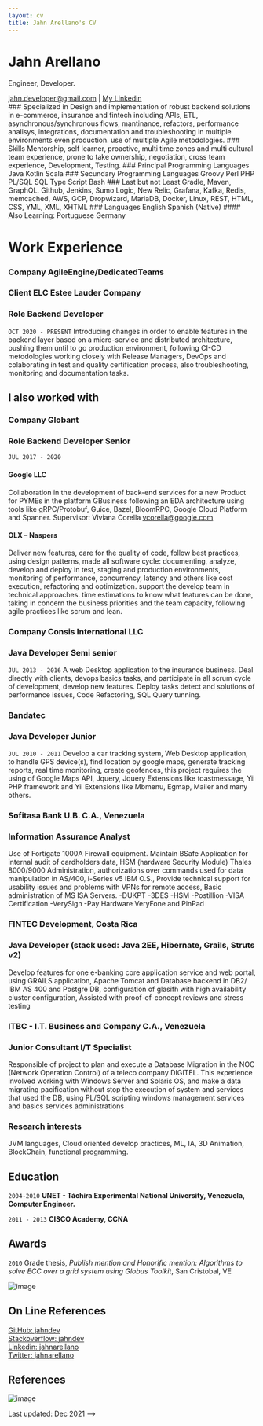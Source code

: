 ```yaml
---
layout: cv
title: Jahn Arellano's CV
---
```

# Jahn Arellano
Engineer, Developer.
<div id="webaddress">
<a href="jahn.developer@gmail.com">jahn.developer@gmail.com</a>
| <a href="https://www.linkedin.com/in/jahnarellano">My Linkedin</a>
</div>
### Specialized in
Design and implementation of robust backend solutions in e-commerce, insurance and fintech including APIs, ETL, asynchronous/synchronous flows, mantinance, refactors, performance analisys, integrations, documentation and troubleshooting in multiple environments even production. use of multiple Agile metodologies. 
### Skills
Mentorship, self learner, proactive, multi time zones and multi cultural team experience, prone to take ownership, negotiation, cross team experience, Development, Testing.
### Principal Programming Languages
Java
Kotlin
Scala
### Secundary Programming Languages
Groovy
Perl
PHP
PL/SQL
SQL
Type Script
Bash
### Last but not Least
Gradle, Maven, GraphQL. Github, Jenkins, Sumo Logic, New Relic, Grafana, Kafka, Redis, memcached, AWS, GCP, Dropwizard, MariaDB, Docker, Linux, REST, HTML, CSS, YML, XML, XHTML
### Languages
English
Spanish (Native)
#### Also Learning:
Portuguese
Germany

# Work Experience
### Company AgileEngine/DedicatedTeams
### Client  ELC Estee Lauder Company
### Role    Backend Developer
`OCT 2020 - PRESENT`
Introducing changes in order to enable features in the backend layer based on a micro-service and distributed architecture, pushing them until to go production environment, following CI-CD metodologies working closely with Release Managers, DevOps and colaborating in test and quality certification process, also troubleshooting, monitoring and documentation tasks. 

## I also worked with

### Company Globant
### Role    Backend Developer Senior
`JUL 2017 - 2020`

#### Google LLC
Collaboration in the development of back-end services for a new Product for PYMEs in the platform GBusiness following an EDA architecture using tools like gRPC/Protobuf, Guice, Bazel, BloomRPC, Google Cloud Platform and Spanner. Supervisor: Viviana Corella vcorella@google.com

#### OLX – Naspers
Deliver new features, care for the quality of code, follow best practices, using design patterns, made all software cycle: documenting, analyze, develop and deploy in test, staging and production environments, monitoring of performance, concurrency, latency and others like cost execution, refactoring and optimization. support the develop team in technical approaches. time estimations to know what features can be done, taking in concern the business priorities and the team capacity, following agile practices like scrum and lean.

### Company Consis International LLC
### Java Developer Semi senior  
`JUL 2013 - 2016`
A web Desktop application to the insurance business. Deal directly with clients, devops basics tasks, and participate in all scrum cycle of 
development, develop new features. Deploy tasks detect and solutions of performance issues, Code Refactoring, SQL Query tunning.

### Bandatec
### Java Developer Junior
`JUL 2010 - 2011`
Develop a car tracking system, Web Desktop application, to handle GPS device(s), find location by google maps, generate tracking reports, 
real time monitoring, create geofences, this project requires the using of Google Maps API, Jquery, Jquery Extensions like  toastmessage, Yii 
PHP framework and Yii  Extensions like Mbmenu, Egmap, Mailer and many others.

### Sofitasa Bank U.B. C.A., Venezuela 
### Information Assurance Analyst 
Use of Fortigate 1000A Firewall equipment. Maintain BSafe Application for internal audit of cardholders  data,  HSM  (hardware  Security Module) Thales 8000/9000 Administration, authorizations over commands used for data manipulation in AS/400, i-Series v5 IBM  O.S., Provide technical support for usability issues and problems with VPNs for remote access, Basic administration of MS ISA Servers. -DUKPT -3DES -HSM -Postillion -VISA Certification -VerySign -Pay Hardware VeryFone and PinPad 

### FINTEC Development, Costa Rica
### Java Developer (stack used: Java 2EE, Hibernate, Grails, Struts v2)
Develop  features for one e-banking  core application service and  web  portal, using GRAILS application, Apache Tomcat and Database backend in DB2/ IBM AS 400 and Postgre DB, configuration of glasifh with high availability cluster configuration, Assisted with proof-of-concept reviews and stress testing 

### ITBC - I.T. Business and Company C.A., Venezuela 
### Junior Consultant I/T Specialist
Responsible of project to plan and execute a Database Migration in the NOC (Network Operation Control) of a teleco company DIGITEL. This experience involved working with Windows Server and Solaris OS, and make a data migrating pacification without stop the execution of system and services that used the DB, using PL/SQL scripting windows management services and basics services administrations 

### Research interests

JVM languages, Cloud oriented develop practices, ML, IA, 3D Animation, BlockChain, functional programming.

## Education

`2004-2010`
__UNET - Táchira Experimental National University, Venezuela, Computer Engineer.__

`2011 - 2013`
__CISCO Academy, CCNA__

## Awards

`2010`
Grade thesis, *Publish mention and Honorific mention: Algorithms to solve ECC over a grid system using Globus Toolkit*, San Cristobal, VE

![image](https://user-images.githubusercontent.com/26445251/145702128-c7ffca26-7ed0-49d1-9379-79f16d0ffec4.png)

## On Line References
<div id="webaddress">
<a href="https://www.github.com/jahndev">GitHub: jahndev</a>
</div>
<div id="webaddress">
<a href="https://www.stackoverflow.com/users/6899139/jahndev">Stackoverflow: jahndev</a>
</div>
<div id="webaddress">
<a href="https://www.linkedin.com/in/jahnarellano">Linkedin: jahnarellano</a>
</div>
<div id="webaddress">
<a href="https://www.twitter.com/jahnarellano">Twitter: jahnarellano</a>
</div>

## References

![image](https://user-images.githubusercontent.com/26445251/145704308-f5bb6060-237d-4c39-b383-defeffc1ed9e.png)


Last updated: Dec 2021 -->


